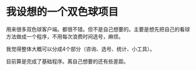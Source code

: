 # 我设想的一个双色球项目

用来很多双色球客户端。都很不错。但不是自己想要的。主要是想先把自己的看球方法做成一个程序，不用每次浪费时间选号，麻烦。

我觉得整体大概可以分成4个部分（咨询、选号、统计、小工具）。

目前算是完成了基础程序。离自己想要的还有些差距。

